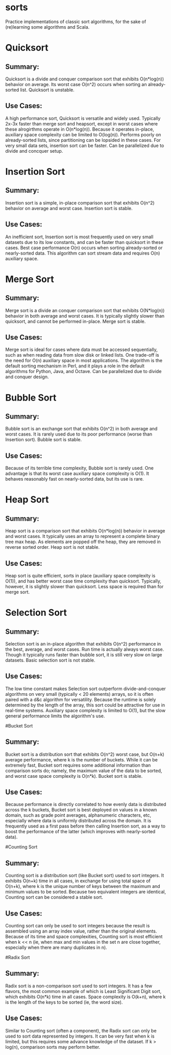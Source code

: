 # sorts
Practice implementations of classic sort algorithms, for the sake of (re)learning some algorithms and Scala.

# Quicksort

##  Summary:  
Quicksort is a divide and conquer comparison sort that exhibits O(n*log(n)) behavior on average. Its worst case O(n^2) occurs when sorting an already-sorted list.  Quicksort is unstable.

##  Use Cases:
A high performance sort, Quicksort is versatile and widely used. Typically 2x-3x faster than merge sort and heapsort, except in worst cases where these alrogirthms operate in O(n*log(n)). Because it operates in-place, auxiliary space complexity can be limited to O(log(n)). Performs poorly on already-sorted lists, since partitioning can be lopsided in these cases. For very small data sets, insertion sort can be faster. Can be parallelized due to divide and concquer setup.

# Insertion Sort

##  Summary:  
Insertion sort is a simple, in-place comparison sort that exhibits O(n^2) behavior on average and worst case. Insertion sort is stable.

## Use Cases:
An inefficient sort, Insertion sort is most frequently used on very small datasets due to its low constants, and can be faster than quicksort in these cases. Best case performance O(n) occurs when sorting already-sorted or nearly-sorted data. This algorithm can sort stream data and requires O(n) auxiliary space.

# Merge Sort

## Summary:
Merge sort is a divide an conquer comparison sort that exhibits O(N*log(n)) behavior in both average and worst cases. It is typically slightly slower than quicksort, and cannot be performed in-place. Merge sort is stable.

## Use Cases:
Merge sort is ideal for cases where data must be accessed sequentially, such as when reading data from slow disk or linked lists. One trade-off is the need for O(n) auxiliary space in most applications. The algorithm is the default sorting mechanism in Perl, and it plays a role in the default algorithms for Python, Java, and Octave. Can be parallelized due to divide and conquer design.

# Bubble Sort

## Summary:
Bubble sort is an exchange sort that exhibits O(n^2) in both average and worst cases. It is rarely used due to its poor performance (worse than Insertion sort). Bubble sort is stable.

## Use Cases:
Because of its terrible time complexity, Bubble sort is rarely used. One advantage is that its worst case auxiliary space complexity is O(1). It behaves reasonably fast on nearly-sorted data, but its use is rare.

# Heap Sort

## Summary:
Heap sort is a comparison sort that exhibits O(n*log(n)) behavior in average and worst cases. It typically uses an array to represent a complete binary tree max heap. As elements are popped off the heap, they are removed in reverse sorted order. Heap sort is not stable.

## Use Cases:
Heap sort is quite efficient, sorts in place (auxiliary space complexity is O(1)), and has better worst case time complexity than quicksort. Typically, however, it is slightly slower than quicksort. Less space is required than for merge sort. 

# Selection Sort

## Summary:
Selection sort is an in-place algorithm that exhibits O(n^2) performance in the best, average, and worst cases. Run time is actually always worst case. Though it typically runs faster than bubble sort, it is still very slow on large datasets. Basic selection sort is not stable.

## Use Cases:
The low time constant makes Selection sort outperform divide-and-conquer algorithms on very small (typically < 20 elements) arrays, so it is often paired with a d&c algorithm for versatility. Because the runtime is solely determined by the length of the array, this sort could be attractive for use in real-time systems. Auxiliary space complexity is limited to O(1), but the slow general performance limits the algorithm's use.

#Bucket Sort

## Summary:
Bucket sort is a distribution sort that exhibits O(n^2) worst case, but O(n+k) average performance, where k is the number of buckets. While it can be extremely fast, Bucket sort requires some additional information than comparison sorts do; namely, the maximum value of the data to be sorted, and worst case space complexity is O(n*k). Bucket sort is stable.

## Use Cases:
Because performance is directly correlated to how evenly data is distributed across the k buckets, Bucket sort is best deployed on values in a known domain, such as grade point averages, alphanumeric characters, etc, especially where data is uniformly distributed across the domain. It is frequently used as a first pass before then calling Insertion sort, as a way to boost the performance of the latter (which improves with nearly-sorted data).

#Counting Sort

## Summary:
Counting sort is a distribution sort (like Bucket sort) used to sort integers. It exhibits O(n+k) time in all cases, in exchange for using total space of O(n+k), where k is the unique number of keys between the maximum and minimum values to be sorted. Because two equivalent integers are identical, Counting sort can be considered a stable sort.

## Use Cases:
Counting sort can only be used to sort integers because the result is assembled using an array index value, rather than the original elements. Because of its time and space complexities, Counting sort is most efficient when k << n (ie, when max and min values in the set n are close together, especially when there are many duplicates in n).

#Radix Sort

## Summary:
Radix sort is a non-comparison sort used to sort integers. It has a few flavors, the most common example of which is Least Significant Digit sort, which exhibits O(n*k) time in all cases. Space complexity is O(k+n), where k is the length of the keys to be sorted (ie, the word size).

## Use Cases:
Similar to Counting sort (often a component), the Radix sort can only be used to sort data represented by integers. It can be very fast when k is limited, but this requires some advance knowledge of the dataset. If k > log(n), comparison sorts may perform better.
